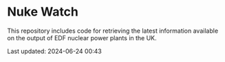 # Nuke Watch

This repository includes code for retrieving the latest information available on the output of EDF nuclear power plants in the UK.

Last updated: 2024-06-24 00:43